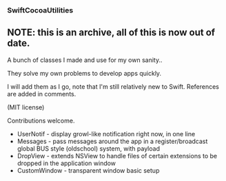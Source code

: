 ### SwiftCocoaUtilities

## NOTE: this is an archive, all of this is now out of date.

A bunch of classes I made and use for my own sanity..

They solve my own problems to develop apps quickly.

I will add them as I go, note that I'm still relatively new to Swift. References are added in comments.

(MIT license)

Contributions welcome.

- UserNotif - display growl-like notification right now, in one line
- Messages - pass messages around the app in a register/broadcast global BUS style (oldschool) system, with payload
- DropView - extends NSView to handle files of certain extensions to be dropped in the application window
- CustomWindow - transparent window basic setup
